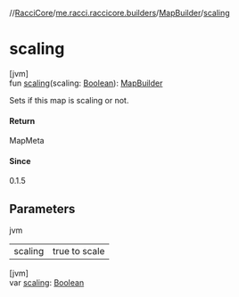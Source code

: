 //[RacciCore](../../../index.md)/[me.racci.raccicore.builders](../index.md)/[MapBuilder](index.md)/[scaling](scaling.md)

# scaling

[jvm]\
fun [scaling](scaling.md)(scaling: [Boolean](https://kotlinlang.org/api/latest/jvm/stdlib/kotlin/-boolean/index.html)): [MapBuilder](index.md)

Sets if this map is scaling or not.

#### Return

MapMeta

#### Since

0.1.5

## Parameters

jvm

| | |
|---|---|
| scaling | true to scale |

[jvm]\
var [scaling](scaling.md): [Boolean](https://kotlinlang.org/api/latest/jvm/stdlib/kotlin/-boolean/index.html)
